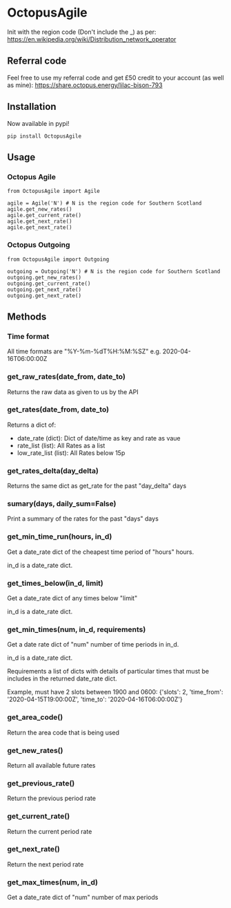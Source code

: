 # OctopusAgile

Init with the region code (Don't include the \_) as per: https://en.wikipedia.org/wiki/Distribution_network_operator

## Referral code

Feel free to use my referral code and get £50 credit to your account (as well as mine): https://share.octopus.energy/lilac-bison-793

## Installation

Now available in pypi!

```
pip install OctopusAgile
```

## Usage

### Octopus Agile

```
from OctopusAgile import Agile

agile = Agile('N') # N is the region code for Southern Scotland
agile.get_new_rates()
agile.get_current_rate()
agile.get_next_rate()
agile.get_next_rate()
```

### Octopus Outgoing

```
from OctopusAgile import Outgoing

outgoing = Outgoing('N') # N is the region code for Southern Scotland
outgoing.get_new_rates()
outgoing.get_current_rate()
outgoing.get_next_rate()
outgoing.get_next_rate()
```

## Methods

### Time format

All time formats are "%Y-%m-%dT%H:%M:%SZ" e.g. 2020-04-16T06:00:00Z

### get_raw_rates(date_from, date_to)

Returns the raw data as given to us by the API

### get_rates(date_from, date_to)

Returns a dict of:

- date_rate (dict): Dict of date/time as key and rate as vaue
- rate_list (list): All Rates as a list
- low_rate_list (list): All Rates below 15p

### get_rates_delta(day_delta)

Returns the same dict as get_rate for the past "day_delta" days

### sumary(days, daily_sum=False)

Print a summary of the rates for the past "days" days

### get_min_time_run(hours, in_d)

Get a date_rate dict of the cheapest time period of "hours" hours.

in_d is a date_rate dict.

### get_times_below(in_d, limit)

Get a date_rate dict of any times below "limit"

in_d is a date_rate dict.

### get_min_times(num, in_d, requirements)

Get a date rate dict of "num" number of time periods in in_d.

in_d is a date_rate dict.

Requirements a list of dicts with details of particular times that must be includes in the returned date_rate dict.

Example, must have 2 slots between 1900 and 0600: {'slots': 2, 'time_from': '2020-04-15T19:00:00Z', 'time_to': '2020-04-16T06:00:00Z'}

### get_area_code()

Return the area code that is being used

### get_new_rates()

Return all available future rates

### get_previous_rate()

Return the previous period rate

### get_current_rate()

Return the current period rate

### get_next_rate()

Return the next period rate

### get_max_times(num, in_d)

Get a date_rate dict of "num" number of max periods
